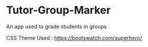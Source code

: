 # Tutor-Group-Marker
An app used to grade students in groups


CSS Theme Used : https://bootswatch.com/superhero/

